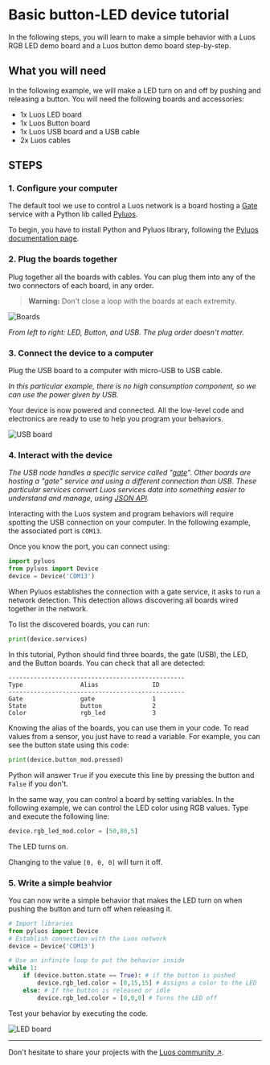 # Basic button-LED device tutorial

In the following steps, you will learn to make a simple behavior with a Luos RGB LED demo board and a Luos button demo board step-by-step.

## What you will need

In the following example, we will make a LED turn on and off by pushing and releasing a button. You will need the following boards and accessories:

* 1x Luos LED board
* 1x Luos Button board
* 1x Luos USB board and a USB cable
* 2x Luos cables

## STEPS

### 1. Configure your computer

The default tool we use to control a Luos network is a board hosting a [Gate](../../tools/gate.md) service with a Python lib called [Pyluos](../../tools/pyluos.md).


To begin, you have to install Python and Pyluos library, following the [Pyluos documentation page](../../tools/pyluos.md).

### 2. Plug the boards together

Plug together all the boards with cables. You can plug them into any of the two connectors of each board, in any order.

> **Warning:** Don't close a loop with the boards at each extremity.


![Boards](/img/quickstart-1.png)

*From left to right: LED, Button, and USB. The plug order doesn't matter.*

### 3. Connect the device to a computer

Plug the USB board to a computer with micro-USB to USB cable.

*In this particular example, there is no high consumption component, so we can use the power given by USB.*

Your device is now powered and connected. All the low-level code and electronics are ready to use to help you program your behaviors.

![USB board](/img/quickstart-2.png)

### 4. Interact with the device

*The USB node handles a specific service called "[gate](../../tools/gate.md)". Other boards are hosting a "gate" service and using a different connection than USB. These particular services convert Luos services data into something easier to understand and manage, using [JSON API](../../api/api.md).*

Interacting with the Luos system and program behaviors will require spotting the USB connection on your computer. In the following example, the associated port is `COM13`.

Once you know the port, you can connect using:

```python
import pyluos
from pyluos import Device
device = Device('COM13')
```
When Pyluos establishes the connection with a gate service, it asks to run a network detection. This detection allows discovering all boards wired together in the network.

To list the discovered boards, you can run:

```python
print(device.services)
```

In this tutorial, Python should find three boards, the gate (USB), the LED, and the Button boards. You can check that all are detected:

```AsciiDoc
-------------------------------------------------
Type                Alias               ID
-------------------------------------------------
Gate                gate                1
State               button              2
Color               rgb_led             3
```

Knowing the alias of the boards, you can use them in your code.
To read values from a sensor, you just have to read a variable. For example, you can see the button state using this code:

```python
print(device.button_mod.pressed)
```

Python will answer `True` if you execute this line by pressing the button and `False` if you don't.

In the same way, you can control a board by setting variables.
In the following example, we can control the LED color using RGB values. Type and execute the following line:

```python
device.rgb_led_mod.color = [50,80,5]
```

The LED turns on.

Changing to the value `[0, 0, 0]` will turn it off.

### 5. Write a simple beahvior

You can now write a simple behavior that makes the LED turn on when pushing the button and turn off when releasing it.

```python
# Import libraries
from pyluos import Device
# Establish connection with the Luos network
device = Device('COM13')

# Use an infinite loop to put the behavior inside
while 1:
    if (device.button.state == True): # if the button is pushed
        device.rgb_led.color = [0,15,15] # Assigns a color to the LED
    else: # If the button is released or idle
        device.rgb_led.color = [0,0,0] # Turns the LED off
```

Test your behavior by executing the code.

![LED board](/img/quickstart-3.png)

---

Don't hesitate to share your projects with the <a href="https://www.reddit.com/r/Luos/" target="_blank">Luos community &#8599;</a>.
